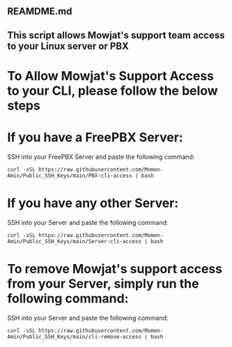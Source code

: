 ## REAMDME.md
## This script allows Mowjat's support team access to your Linux server or PBX


# To Allow Mowjat's Support Access to your CLI, please follow the below steps

# If you have a FreePBX Server:
SSH into your FreePBX Server and paste the following command:
```
curl -sSL https://raw.githubusercontent.com/Momen-Amin/Public_SSH_Keys/main/PBX-cli-access | bash
```

# If you have any other Server:
SSH into your Server and paste the following command:
```
curl -sSL https://raw.githubusercontent.com/Momen-Amin/Public_SSH_Keys/main/Server-cli-access | bash
```


# To remove Mowjat's support access from your Server, simply run the following command:
SSH into your Server and paste the following command:
```
curl -sSL https://raw.githubusercontent.com/Momen-Amin/Public_SSH_Keys/main/cli-remove-access | bash
```
